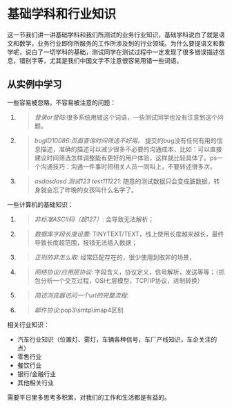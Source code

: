 # 基础学科和行业知识

这一节我们讲一讲基础学科和我们所测试的业务行业知识，基础学科说白了就是语文和数学，业务行业即你所服务的工作所涉及到的行业领域。为什么要提语文和数学呢，说白了一切学科的基础，测试同学在测试过程中一定发现了很多错误描述信息，错别字等，尤其是我们中国文字不注意很容易用错一些词语。

## 从实例中学习

一些容易被忽略，不容易被注意的问题：  
1. > _登录or登陆_:很多系统用错这个词语，一些测试同学也没有注意到这个问题。
2. > _bugID10086:页面查询时间筛选不好用。_ 提交的bug没有任何有用的信息描述，准确的描述可以减少很多不必要的沟通成本，比如：可以直接建议时间筛选怎样调整能有更好的用户体验，这样就比较具体了。ps一个沟通技巧：沟通一件事时把相关人员一同叫上，不要转述很多次。
3. > _asdasdasd 测试123 test111221_: 随意的测试数据只会变成脏数据，转身就会忘了昨晚的女孩叫什么名字了。

一些计算机的基础知识：
1. > _非标准ASCII码（超127）_: 会导致无法解析；
2. > _数据库字段长度设置_: TINYTEXT/TEXT，线上使用长度越来越长，最终导致长度超范围，报错无法插入数据；
3. > _正则的非怎么取_: 经常匹配存在的，很少使用到取非的场景，
4. > _网络协议/应用层协议_: 字段含义，协议定义，信号解析，发送等等；（抓包分析一个交互过程，OSI七层模型，TCP/IP协议，进制转换）
5. > _简述浏览器访问一个url的完整流程_:
6. > _邮件协议_:pop3\smtp\imap4区别



相关行业知识：

* 汽车行业知识（位置灯、雾灯，车辆各种信号，车厂产线知识，车企关注的点）
* 零售行业
* 餐饮行业
* 银行/金融行业
* 其他相关行业

需要平日里多思考多积累，对我们的工作和生活都是有益的。



